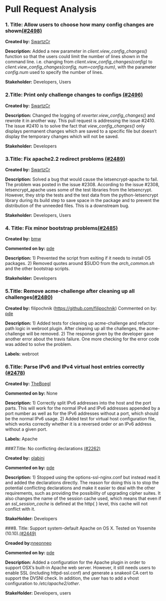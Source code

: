 Pull Request Analysis
===========================
### 1. Title: Allow users to choose how many config changes are shown[(\#2498)](https://github.com/letsencrypt/letsencrypt/pull/2498)
**Created by:** [SwartzCr](https://github.com/letsencrypt/letsencrypt/pulls/SwartzCr)

**Description:** Added a new parameter in *client.view_config_changes()* function so that the users could limit the number of lines shown in the command line. i.e. changing  from *client.view_config_changes(config)* to  *client.view_config_changes(config, num=config.num)*, with the parameter *config.num* used to specify the number of lines.

**Stakeholder:** Developers, Users

### 2.Title: Print only challenge changes to configs [(\#2496)](https://github.com/letsencrypt/letsencrypt/pull/2262)
**Created by:** [SwartzCr](https://github.com/letsencrypt/letsencrypt/pulls/SwartzCr)

**Description:** Changed the logging of *reverter.view_config_changes()* and rewrote it in another way. This pull request is addressing the issue #2410. 
The issue #2410 is to solve the fact that *view_config_changes()* only displays permanent changes which are saved to a specific file but doesn’t display the temporary changes which will not be saved.

**Stakeholder:** Developers

### 3.Title: Fix apache2.2 redirect problems [(\#2489)](https://github.com/letsencrypt/letsencrypt/pull/2489)

**Created by:** [SwartzCr](https://github.com/letsencrypt/letsencrypt/pulls/SwartzCr)

**Description:** Solved a bug that would cause the letsencrypt-apache to fail. The problem was posted in the issue #2308. According to the issue #2308, letsencrypt_apache uses some of the test libraries from the letsencrypt. However, they strip the tests and the test data from the python-letsencrypt library during its build step to save space in the package and to prevent the distribution of the unneeded files. This is a downstream bug.

**Stakeholder:** Developers, Users

### 4. Title: Fix minor bootstrap problems[(\#2485)](https://github.com/letsencrypt/letsencrypt/pull/2485)

**Created by:** [bmw](https://github.com/bmw)

**Commented on by:** [pde](https://github.com/pde)

**Description:** 1) Prevented the script from exiting if it needs to install OS packages. 2) Removed quotes around $SUDO from the *arch_common.sh* and the other bootstrap scripts.

**Stakeholder:** Developers

### 5.Title: Remove acme-challenge after cleaning up all challenges[(\#2480)](https://github.com/letsencrypt/letsencrypt/pull/2480)
**Created by:** filipochnik (https://github.com/filipochnik)
Commented on by: [pde](https://github.com/pde)

**Description:** 1) Added tests for cleaning up acme-challenge and refactor path logic in webroot plugin. After cleaning up all the challenges, the acme-challenge will be removed. 2) The response given by the developer gave another error about the travis failure. One more checking for the error code was added to solve the problem.

**Labels:** webroot

### 6.Title: Parse IPv6 and IPv4 virtual host entries correctly [(\#2478)](https://github.com/letsencrypt/letsencrypt/pull/2478)

**Created by:**  [TheBoegl](https://github.com/TheBoegl)

**Commented on by:** None

**Description:** 1) Correctly split IPv6 addresses into the host and the port parts. This will work for the normal IPv4 and IPv6 addresses appended by a port number as well as for the IPv6 addresses without a port, which should be the normal IPv6 usage. 2) Added test for virtual host configuration file, which works correctly whether it is a reversed order or an IPv6 address without a given port.

**Labels:** Apache

###7.Title: No conflicting declarations [(\#2262)](https://github.com/letsencrypt/letsencrypt/pull/2262)

**Created by:** [olabini](https://github.com/olabini)

**Commented on by:** [pde](https://github.com/pde)

**Description:** 1) Stopped using the options-ssl-nginx.conf but instead read it and added the declarations directly. The reason for doing this is to stop the potential conflicting declarations and make it easier to deal with the other requirements, such as providing the possibility of upgrading cipher suites. It also changes the name of the session cache used, which means that even if an *ssl_session_cache* is defined at the http{ } level, this cache will not conflict with it.

**StakeHolder:** Developers


###8. Title: Support system-default Apache on OS X. Tested on Yosemite (10.10).[(\#2449)](https://github.com/letsencrypt/letsencrypt/pull/2449)

**Creaded by:**[nneonneo](https://github.com/nneonneo)

**Commented on by:** [pde](https://github.com/pde)

**Description:** Added a configuration for the Apache plugin in order to support OSX’s built-in Apache web server. However, it still needs users to enable SSL (including httpd-ssl.conf) and generate a snakeoil CA cert to support the DVSNI check. In addition, the user has to add a vhost configuration to */etc/apache2/other*.

**StakeHolder:** Developers, users

